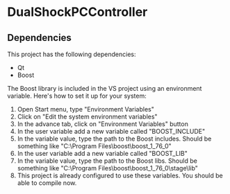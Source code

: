 # DualShockPCController
## Dependencies
This project has the following dependencies:
- Qt
- Boost

The Boost library is included in the VS project using an environment variable. Here's how to set it up for your system:

1. Open Start menu, type "Environment Variables"
2. Click on "Edit the system environment variables"
3. In the advance tab, click on "Environment Variables" button
4. In the user variable add a new variable called "BOOST_INCLUDE"
5. In the variable value, type the path to the Boost includes. Should be something like "C:\Program Files\boost\boost_1_76_0"
6. In the user variable add a new variable called "BOOST_LIB"
7. In the variable value, type the path to the Boost libs. Should be something like "C:\Program Files\boost\boost_1_76_0\stage\lib"
8. This project is already configured to use these variables. You should be able to compile now.
